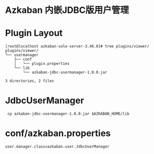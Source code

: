 # Azkaban 内嵌JDBC版用户管理

# Plugin Layout
```
[root@localhost azkaban-solo-server-3.46.0]# tree plugins/viewer/
plugins/viewer/
└── usermanager
    ├── conf
    │   └── plugin.properties
    └── lib
        └── azkaban-jdbc-usermanager-1.0.0.jar

3 directories, 2 files
```


# JdbcUserManager
```
 cp azkaban-jdbc-usermanager-1.0.0.jar $AZKABAN_HOME/lib
```

# conf/azkaban.properties
```
user.manager.class=azkaban.user.JdbcUserManager
```